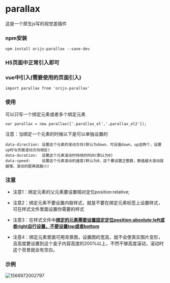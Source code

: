 # parallax
这是一个原生js写的视觉差插件

### npm安装

```
npm install orijs-parallax --save-dev
```

### H5页面中正常引入即可

### vue中引入(需要使用的页面引入)

```
import parallax from 'orijs-parallax'
```

### 使用

可以只写一个绑定元素或者多个绑定元素

```
var parallax = new parallax(['.parallax_el','.parallax_el2']);
```

注意：当绑定一个元素的时候以下是可以单独设置的

```
data-direction: 设置这个元素的滚动方向(默认为down，可设值down，up这两个，设置up时与页面滚动方向相反)
data-duration:  设置这个元素滚动时持续的时间(默认为0)
data-speed: 	设置这个元素滚动的速度(默认为0，这个要设置正整数，数值越大滚动就越慢，滚动的距离就越小)
```

### 注意

- 注意1：绑定元素的父元素要设置相对定位position:relative;

- 注意2：绑定元素不要设置内联样式，就是不要在绑定元素标签上设置样式，可在样式文件里面设置你需要的样式
- 注意3：在样式文件中<u>**绑定的元素需要设置固定定位position:absolute;left或者right自行设置，不要设置top或者bottom**</u> 
- 注意4：绑定元素里面可用背景图，设置图的宽高，就不会使真实图片变形，且高度要设置到这个盒子内容高度的200%以上，不然不够高度滚动，滚动时这个背景就会有空白。



### 示例

![1566972002797](C:\Users\Administrator\AppData\Roaming\Typora\typora-user-images\1566972002797.png)

